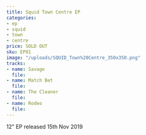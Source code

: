 ```yaml
---
title: Squid Town Centre EP
categories:
- ep
- squid
- town
- centre
price: SOLD OUT
sku: EP01
image: "/uploads/SQUID_Town%20Centre_350x350.png"
tracks:
- name: Savage
  file: 
- name: Match Bet
  file: 
- name: The Cleaner
  file: 
- name: Rodeo
  file: 
---
```


12" EP released 15th Nov 2019